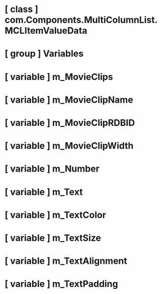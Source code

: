 # [ class ] com.Components.MultiColumnList.MCLItemValueData

# [ group ] Variables

# [ variable ] m_MovieClips

# [ variable ] m_MovieClipName

# [ variable ] m_MovieClipRDBID

# [ variable ] m_MovieClipWidth

# [ variable ] m_Number

# [ variable ] m_Text

# [ variable ] m_TextColor

# [ variable ] m_TextSize

# [ variable ] m_TextAlignment

# [ variable ] m_TextPadding

